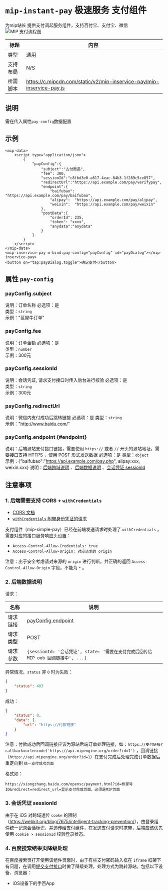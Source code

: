 # `mip-instant-pay` 极速服务 支付组件

为mip站长 提供支付调起服务组件，支持百付宝、支付宝、微信
![MIP 支付流程图](https://user-images.githubusercontent.com/7043799/41702452-c470f1f8-7562-11e8-82a1-b9accf41f3ff.png)

标题|内容
----|----
类型|通用
支持布局|N/S
所需脚本|https://c.mipcdn.com/static/v2/mip-inservice-pay/mip-inservice-pay.js

## 说明
需在传入属性`pay-config`数据配置

## 示例

```
<mip-data>
    <script type="application/json">
        {
            "payConfig":{
                "subject":"支付商品",
                "fee": 300,
                "sessionId":"c8fbd3e0-a617-4eac-84b3-1f289c5ce857",
                "redirectUrl":"https://api.example.com/pay/verifypay",
                "endpoint":{
                    "baifubao":  "https://api.example.com/pay/baifubao",
                    "alipay":  "https://api.example.com/pay/alipay",
                    "weixin":  "https://api.example.com/pay/weixin"
                },
                "postData":{
                    "orderId": 235,
                    "token": "xxxx",
                    "anydata":"anydata"
                }
            }
        }
    </script>
</mip-data>
<mip-inservice-pay m-bind:pay-config="payConfig" id="payDialog"></mip-inservice-pay>
<button on="tap:payDialog.toggle">确定支付</button>
```

## 属性 `pay-config`
### payConfig.subject
说明：订单名称
必选项：是  
类型：`string`  
示例："蓝犀牛订单"

### payConfig.fee
说明：订单金额
必选项：是  
类型：`number`  
示例：300元


### payConfig.sessionId
说明：会话凭证, 请求支付接口时传入后台进行校验
必选项：是  
类型：`string`  
示例：300元

### payConfig.redirectUrl 
说明：微信内支付成功后跳转链接
必选项：是
类型：`string`  
示例："http://www.baidu.com/"

### payConfig.endpoint  {#endpoint}
说明：后端源站支付接口链接，需要使用 `https://` 或者 `//` 开头的源站地址，需要接口支持 HTTPS ，使用 POST 形式发送数据 
必选项：是
类型：`object`  
示例：{"baifubao":"https://api.example.com/pay.php", alipay:xxx, weixin:xxx}
说明：[后端跨域说明](#cors) 、[后端数据说明](#data) 、[会话凭证 sessionId](#sessionId)



## 注意事项

<a id="cors" name="cors" href="#cors"></a>
### 1. 后端需要支持 CORS + `withCredentials`

- [CORS 文档](https://developer.mozilla.org/zh-CN/docs/Web/HTTP/Access_control_CORS)
- [`withCredentials` 附带身份凭证的请求](https://developer.mozilla.org/zh-CN/docs/Web/HTTP/Access_control_CORS#%E9%99%84%E5%B8%A6%E8%BA%AB%E4%BB%BD%E5%87%AD%E8%AF%81%E7%9A%84%E8%AF%B7%E6%B1%82)

支付组件（mip-simple-pay）已经在前端发送请求时处理了 `withCredentials` ，需要对应的接口服务响应头设置：

- `Access-Control-Allow-Credentials: true`
- `Access-Control-Allow-Origin: 对应请求的 origin`

注意：出于安全考虑请对来源的 `origin` 进行判断，并正确的返回 `Access-Control-Allow-Origin` 字段，不能为 `*` 。

<a id="data" name="data" href="#data"></a>
### 2. 后端数据说明
请求：

名称 | 说明
--- | ---
请求链接 | [payConfig.endpoint](#endpoint)
请求类型 | POST
请求参数 | `{sessionId: '会话凭证', state: '需要在支付完成后回传给 MIP oob 回调链接中', ...}`

异常情况，`status` 非 `0` 时为失败：
```json
{
    "status": 403
}
```

成功：
```json
{
    "status": 0,
    "data": {
        "url": "https://付款链接"
    }
}
```

注意：付款成功后回调链接应该为源站后端订单处理链接，如：`https://支付链接?callback=urlencode('https://api.mipengine.org/order?id=1')` ，回调链接（`https://api.mipengine.org/order?id=1`）在支付完成后处理完成订单数据后重定向到 `统一支付成功页面`

格式如：
```
https://xiongzhang.baidu.com/opensc/payment.html?id=熊掌号ID&redirect=redirect_url=显示支付完成页面，必须是MIP页面
```


<a id="sessionId" name="sessionId" href="#sessionId"></a>
### 3. 会话凭证 sessionId

由于在 iOS 对跨域透传 `cooke` 的限制（<https://webkit.org/blog/7675/intelligent-tracking-prevention/>），由登录组件统一记录会话标识，并透传给支付组件，在发送支付请求时携带，后端应该优先使用 `cookie > sessionId` 校验登录状态。

### 4. 百度搜索结果页降级处理

在百度搜索页打开使用该组件页面时，由于有些支付密码输入框在 `iframe` 框架下有问题，在调用[提交支付接口](#action-pay)时做了降级处理，处理方式为跳转源站。包括以下设备、浏览器：
- iOS设备下的手百App
